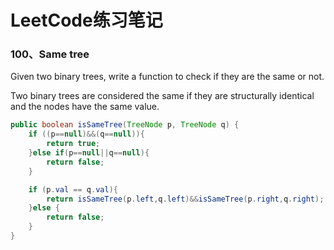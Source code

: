 # LeetCode练习笔记

### 100、Same tree

Given two binary trees, write a function to check if they are the same or not.

Two binary trees are considered the same if they are structurally identical and the nodes have the same value.

```java
public boolean isSameTree(TreeNode p, TreeNode q) {
    if ((p==null)&&(q==null)){
        return true;
    }else if(p==null||q==null){
        return false;
    }

    if (p.val == q.val){
        return isSameTree(p.left,q.left)&&isSameTree(p.right,q.right);
    }else {
        return false;
    }
}
```